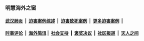 
### 明慧海外之窗

####  [武汉肺炎](indexes/365.md?t=01122201) &nbsp;|&nbsp;  [迫害案例综述](indexes/328.md?t=01122201) &nbsp;|&nbsp; [迫害致死案例](indexes/277.md?t=01122201)  &nbsp;|&nbsp; [更多迫害案例](indexes/81.md?t=01122201)  &nbsp;|&nbsp; 
####  [时事评论](indexes/251.md?t=01122201) &nbsp;|&nbsp; [海外简讯](indexes/245.md?t=01122201)&nbsp;|&nbsp;  [社会支持](indexes/140.md?t=01122201) &nbsp;|&nbsp; [褒奖决议](indexes/282.md?t=01122201) &nbsp;|&nbsp; [社区报道](indexes/91.md?t=01122201)  &nbsp;|&nbsp; [天人之间](indexes/78.md?t=01122201) 

